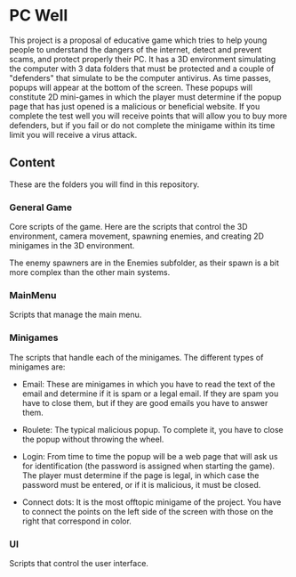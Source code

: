 # PC Well
This project is a proposal of educative game which tries to help young people to understand the dangers of the internet, detect and prevent scams, and protect properly their PC. It has a 3D environment simulating the computer with 3 data folders that must be protected and a couple of "defenders" that simulate to be the computer antivirus.
As time passes, popups will appear at the bottom of the screen. These popups will constitute 2D mini-games in which the player must determine if the popup page that has just opened is a malicious or beneficial website. If you complete the test well you will receive points that will allow you to buy more defenders, but if you fail or do not complete the minigame within its time limit you will receive a virus attack.
## Content

These are the folders you will find in this repository.
### General Game

Core scripts of the game. Here are the scripts that control the 3D environment, camera movement, spawning enemies, and creating 2D minigames in the 3D environment.

The enemy spawners are in the Enemies subfolder, as their spawn is a bit more complex than the other main systems.
### MainMenu
Scripts that manage the main menu.
### Minigames

The scripts that handle each of the minigames. The different types of minigames are:

- Email: These are minigames in which you have to read the text of the email and determine if it is spam or a legal email. If they are spam you have to close them, but if they are good emails you have to answer them.

- Roulete: The typical malicious popup. To complete it, you have to close the popup without throwing the wheel.

- Login: From time to time the popup will be a web page that will ask us for identification (the password is assigned when starting the game). The player must determine if the page is legal, in which case the password must be entered, or if it is malicious, it must be closed.
- Connect dots: It is the most offtopic minigame of the project. You have to connect the points on the left side of the screen with those on the right that correspond in color.

### UI
Scripts that control the user interface.